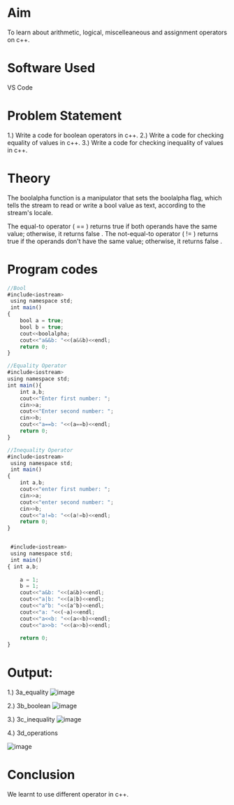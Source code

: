 # Aim
To learn about arithmetic, logical, miscelleaneous and assignment operators on c++.

# Software Used
VS Code

# Problem Statement
1.) Write a code for boolean operators in c++.
2.) Write a code for checking equality of values in c++.
3.) Write a code for checking inequality of values in c++.

# Theory
The boolalpha function is a manipulator that sets the boolalpha flag, which tells the stream to read or write a bool value as text, according to the stream's locale.

The equal-to operator ( == ) returns true if both operands have the same value; otherwise, it returns false . The not-equal-to operator ( != ) returns true if the operands don't have the same value; otherwise, it returns false .
# Program codes
```javascript
//Bool
#include<iostream>
 using namespace std;
 int main()
{
    bool a = true;
    bool b = true;
    cout<<boolalpha;
    cout<<"a&&b: "<<(a&&b)<<endl;
    return 0;
}

//Equality Operator
#include<iostream>
using namespace std;
int main(){
    int a,b;
    cout<<"Enter first number: ";
    cin>>a;
    cout<<"Enter second number: ";
    cin>>b;
    cout<<"a==b: "<<(a==b)<<endl;
    return 0;
}

//Inequality Operator
#include<iostream>
 using namespace std;
 int main()
{
    int a,b;
    cout<<"enter first number: ";
    cin>>a;
    cout<<"enter second number: ";
    cin>>b;
    cout<<"a!=b: "<<(a!=b)<<endl;
    return 0;
}


 #include<iostream>
 using namespace std;
 int main()
{ int a,b;
    
    a = 1;
    b = 1;
    cout<<"a&b: "<<(a&b)<<endl;
    cout<<"a|b: "<<(a|b)<<endl;
    cout<<"a^b: "<<(a^b)<<endl;
    cout<<"a: "<<(~a)<<endl;
    cout<<"a<<b: "<<(a<<b)<<endl;
    cout<<"a>>b: "<<(a>>b)<<endl;
    
    return 0;
}
```

# Output:
 1.) 3a_equality
 ![image](https://github.com/user-attachments/assets/0f21adad-7bc6-47c2-ad32-94858e69b26a)

 2.) 3b_boolean
![image](https://github.com/user-attachments/assets/b76d9a1a-a3c3-4d18-8b3c-537007b25e56)

3.) 3c_inequality
![image](https://github.com/user-attachments/assets/2aea7a74-8de1-4975-8994-be4d629db94e)

4.) 3d_operations

![image](https://github.com/user-attachments/assets/b6c81d07-deb3-4ed7-ace5-35f175925a5c)


# Conclusion
We learnt to use different operator in c++.
